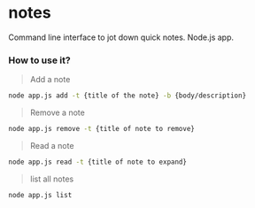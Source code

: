 # notes

Command line interface to jot down quick notes.
Node.js app. 

### How to use it? 

>Add a note
```bash
node app.js add -t {title of the note} -b {body/description}
```

>Remove a note
```bash
node app.js remove -t {title of note to remove}
```

>Read a note
```bash
node app.js read -t {title of note to expand}
```

>list all notes
```bash
node app.js list
```